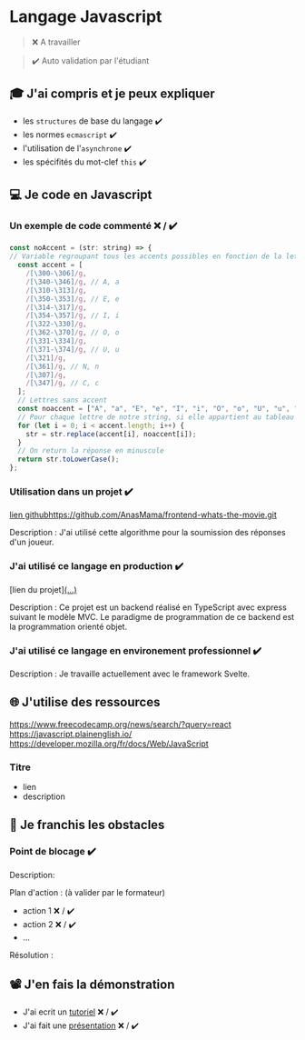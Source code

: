# Langage Javascript

> ❌ A travailler

> ✔️ Auto validation par l'étudiant

## 🎓 J'ai compris et je peux expliquer

- les `structures` de base du langage ✔️
- les normes `ecmascript` ✔️
- l'utilisation de l'`asynchrone` ✔️
- les spécifités du mot-clef `this` ✔️

## 💻 Je code en Javascript

### Un exemple de code commenté ❌ / ✔️

```javascript
const noAccent = (str: string) => {
// Variable regroupant tous les accents possibles en fonction de la lettre
  const accent = [
    /[\300-\306]/g,
    /[\340-\346]/g, // A, a
    /[\310-\313]/g,
    /[\350-\353]/g, // E, e
    /[\314-\317]/g,
    /[\354-\357]/g, // I, i
    /[\322-\330]/g,
    /[\362-\370]/g, // O, o
    /[\331-\334]/g,
    /[\371-\374]/g, // U, u
    /[\321]/g,
    /[\361]/g, // N, n
    /[\307]/g,
    /[\347]/g, // C, c
  ];
  // Lettres sans accent  
  const noaccent = ["A", "a", "E", "e", "I", "i", "O", "o", "U", "u", "N", "n", "C", "c"];
  // Pour chaque lettre de notre string, si elle appartient au tableau accent, on la remplace par son équivalence sans accent
  for (let i = 0; i < accent.length; i++) {
    str = str.replace(accent[i], noaccent[i]);
  }
  // On return la réponse en minuscule
  return str.toLowerCase();
};
```

### Utilisation dans un projet ✔️

[lien github](...)https://github.com/AnasMama/frontend-whats-the-movie.git

Description : J'ai utilisé cette algorithme pour la soumission des réponses d'un joueur. 

### J'ai utilisé ce langage en production ✔️

[lien du projet][(...)](https://github.com/AnasMama/lyrics-guesser-backend.git)

Description : Ce projet est un backend réalisé en TypeScript avec express suivant le modèle MVC. Le paradigme de programmation de ce backend est la programmation orienté objet. 

### J'ai utilisé ce langage en environement professionnel ✔️

Description : Je travaille actuellement avec le framework Svelte.

## 🌐 J'utilise des ressources
https://www.freecodecamp.org/news/search/?query=react
https://javascript.plainenglish.io/
https://developer.mozilla.org/fr/docs/Web/JavaScript

### Titre

- lien
- description

## 🚧 Je franchis les obstacles

### Point de blocage ✔️

Description:

Plan d'action : (à valider par le formateur)

- action 1 ❌ / ✔️
- action 2 ❌ / ✔️
- ...

Résolution :

## 📽️ J'en fais la démonstration

- J'ai ecrit un [tutoriel](...) ❌ / ✔️
- J'ai fait une [présentation](...) ❌ / ✔️

